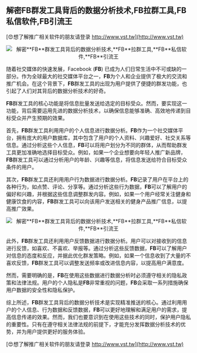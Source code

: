 ## **解密**FB**群发工具背后的数据分析技术,**FB**拉群工具,**FB**私信软件,**FB**引流王**

[😍想了解推广相关软件的朋友请登录 http://www.vst.tw](http://www.vst.tw)

 <center><img src="https://vst.tw/MP4/tuiguang/png/6.png" alt="解密**FB**群发工具背后的数据分析技术,**FB**拉群工具,**FB**私信软件,**FB**引流王"></center>

随着社交媒体的快速发展，Facebook (**FB**) 已成为人们日常生活中不可或缺的一部分。作为全球最大的社交媒体平台之一，**FB**为个人和企业提供了极大的交流和推广机会。在这个背景下，**FB**群发工具的出现为用户提供了便捷的群发功能，也引起了人们对其背后的数据分析技术的好奇。

**FB**群发工具的核心功能是将信息批量发送给选定的目标受众。然而，要实现这一功能，背后需要运用先进的数据分析技术，以确保信息能够准确、高效地传递到目标受众并产生预期的效果。

首先，**FB**群发工具利用用户的个人信息进行数据分析。**FB**作为一个社交媒体平台，拥有庞大的用户数据库，其中包含了用户的个人资料、兴趣爱好、社交关系等信息。通过分析这些个人信息，**FB**可以将用户划分为不同的群体，从而帮助群发工具更加准确地选择目标受众。例如，如果一个企业想要向年轻人推广新品牌，**FB**群发工具可以通过分析用户的年龄、兴趣等信息，将信息发送给符合目标受众条件的用户。

其次，**FB**群发工具还利用用户行为数据进行数据分析。**FB**记录了用户在平台上的各种行为，如点赞、评论、分享等。通过分析这些行为数据，**FB**可以了解用户的偏好和兴趣，并根据这些信息调整群发内容。例如，如果一个用户经常关注健身和健康饮食的内容，**FB**群发工具可以向该用户发送相关的健身产品推广信息，以提高推广效果。

 <center><img src="https://vst.tw/MP4/tuiguang/png/4.png" alt="解密**FB**群发工具背后的数据分析技术,**FB**拉群工具,**FB**私信软件,**FB**引流王"></center>

此外，**FB**群发工具还利用用户反馈数据进行数据分析。用户可以对接收到的信息进行反馈，如喜欢、不喜欢、举报等。通过分析这些反馈数据，**FB**可以了解用户对信息的态度和反应，并据此优化群发策略。例如，如果一个信息收到了大量的不喜欢反馈，**FB**群发工具可以调整发送频率或改进信息内容，以提高用户满意度。

然而，需要明确的是，**FB**在使用这些数据进行数据分析时必须遵守相关的隐私政策和法律法规。用户的个人隐私是**FB**非常重视的问题，**FB**会采取一系列措施确保用户数据的安全性和隐私保护。

综上所述，**FB**群发工具背后的数据分析技术是实现精准推送的核心。通过利用用户的个人信息、行为数据和反馈数据，**FB**可以更好地理解和满足用户的需求，提高信息传递的效果。然而，我们也要意识到在使用这些技术的同时，保护用户隐私的重要性。只有在遵守相关法律法规的前提下，才能充分发挥数据分析技术的优势，并为用户提供更好的服务体验。

[😍想了解推广相关软件的朋友请登录 http://www.vst.tw](http://www.vst.tw)



